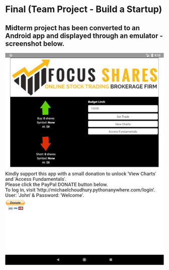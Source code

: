# Final (Team Project - Build a Startup)

## Midterm project has been converted to an Android app and displayed through an emulator - screenshot below.

 ![Tux, the Linux mascot](mobile_app_share_trading_screenshot.jpg)



